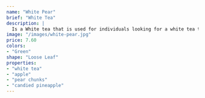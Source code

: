 ```yaml
---
name: "White Pear"
brief: "White Tea"
description: |
  Is a White tea that is used for individuals looking for a white tea that is simple with just a bit of sweetness. We sweeten a premium Japanese white tea with pear chunks.
image: "/images/white-pear.jpg"
price: 7.60
colors:
- "Green"
shape: "Loose Leaf"
properties:
- "white tea"
- "apple"
- "pear chunks"
- "candied pineapple"
---
```

